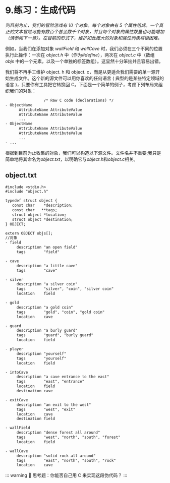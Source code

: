# 9.练习：生成代码

*到目前为止，我们的冒险游戏有 10 个对象。每个对象由有 5 个属性组成。一个真正的文本冒险可能有数百个甚至数千个对象，并且每个对象的属性数量也可能增加（请参阅下一章）。在目前的形式下，维护如此庞大的对象和属性列表将很困难。*

例如，当我们在添加对象 *wallField* 和 *wallCave* 时，我们必须在三个不同的位置执行此操作：一次在 *object.h* 中（作为<em>#define</em>），两次在 *object.c* 中（数组 *objs* 中的一个元素，以及一个单独的标签数组）。这显然十分笨拙并且容易出错。

我们将不再手工维护 object. h 和 object. c，而是从更适合我们需要的单一源开始生成文件。这个新的源文件可以用你喜欢的任何语言 ( 典型的是某些特定领域的语言 )，只要你有工具把它转换回 C。下面是一个简单的例子，考虑下列布局来组织我们的对象：

```txt
                 /* Raw C code (declarations) */
- ObjectName
      AttributeName AttributeValue
      AttributeName AttributeValue
      ...
- ObjectName
      AttributeName AttributeValue
      AttributeName AttributeValue
      ...
- ...
```

根据到目前为止收集的对象，我们可以构造以下源文件。文件名并不重要;我只是简单地将其命名为*object.txt*，以明确它与*object.h*和*object.c*相关。

## object.txt

```txt
#include <stdio.h>
#include "object.h"

typedef struct object {
   const char    *description;
   const char   **tags;
   struct object *location;
   struct object *destination;
} OBJECT;

extern OBJECT objs[];
//对象
- field
     description "an open field"
     tags        "field"

- cave
     description "a little cave"
     tags        "cave"

- silver
     description "a silver coin"
     tags        "silver", "coin", "silver coin"
     location    field

- gold
     description "a gold coin"
     tags        "gold", "coin", "gold coin"
     location    cave

- guard
     description "a burly guard"
     tags        "guard", "burly guard"
     location    field

- player
     description "yourself"
     tags        "yourself"
     location    field

- intoCave
     description "a cave entrance to the east"
     tags        "east", "entrance"
     location    field
     destination cave

- exitCave
     description "an exit to the west"
     tags        "west", "exit"
     location    cave
     destination field

- wallField
     description "dense forest all around"
     tags        "west", "north", "south", "forest"
     location    field

- wallCave
     description "solid rock all around"
     tags        "east", "north", "south", "rock"
     location    cave
```

::: warning 🤔 思考题：你能否自己用 C 来实现这段伪代码？
:::
